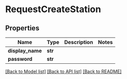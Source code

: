 # RequestCreateStation

## Properties
Name | Type | Description | Notes
------------ | ------------- | ------------- | -------------
**display_name** | **str** |  | 
**password** | **str** |  | 

[[Back to Model list]](../README.md#documentation-for-models) [[Back to API list]](../README.md#documentation-for-api-endpoints) [[Back to README]](../README.md)


